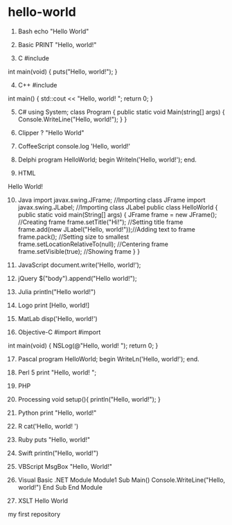 # hello-world

1. Bash
echo "Hello World"

2. Basic
PRINT "Hello, world!"

3. C
#include 
 
int main(void)
{
    puts("Hello, world!");
}
 

4. C++
#include 
 
int main()
{
    std::cout << "Hello, world!
";
    return 0;
}
 

5. C#
using System;
class Program
{
    public static void Main(string[] args)
    {
        Console.WriteLine("Hello, world!");
    }
}
 

6. Clipper
? "Hello World"
 

7. CoffeeScript
console.log 'Hello, world!'
 

8. Delphi
program HelloWorld;
begin
  Writeln('Hello, world!');
end.
 

9. HTML

 Hello World!
 
10. Java
import javax.swing.JFrame;  //Importing class JFrame
import javax.swing.JLabel;  //Importing class JLabel
public class HelloWorld {
    public static void main(String[] args) {
        JFrame frame = new JFrame();           //Creating frame
        frame.setTitle("Hi!");                 //Setting title frame
        frame.add(new JLabel("Hello, world!"));//Adding text to frame
        frame.pack();                          //Setting size to smallest
        frame.setLocationRelativeTo(null);     //Centering frame
        frame.setVisible(true);                //Showing frame
    }
}
 

11. JavaScript
document.write('Hello, world!');
 

12. jQuery
$("body").append("Hello world!");
 

13. Julia
println("Hello world!")
 

14. Logo
print [Hello, world!]
 

15. MatLab
disp('Hello, world!')
 

16. Objective-C
#import 
#import 
 
int main(void)
{
    NSLog(@"Hello, world!
");
    return 0;
}
 

17. Pascal
program HelloWorld;
begin
  WriteLn('Hello, world!');
end.
 

18. Perl 5
print "Hello, world!
";
 

19. PHP

 
 
20. Processing
void setup(){
  println("Hello, world!");
}
 
21. Python
print "Hello, world!"
 
22. R
cat('Hello, world!
')
 
23. Ruby
puts "Hello, world!"
 
24. Swift
println("Hello, world!")
 
25. VBScript
MsgBox "Hello, World!"
 
26. Visual Basic .NET
Module Module1
    Sub Main()
        Console.WriteLine("Hello, world!")
    End Sub
End Module
 
27. XSLT
      Hello World

my first repository


